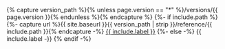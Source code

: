 {% capture version_path %}{% unless page.version == "*" %}/versions/{{ page.version }}{% endunless %}{% endcapture %}
{%- if include.path %}
{%- capture url %}{{ site.baseurl }}{{ version_path | strip }}/reference/{{ include.path }}{% endcapture -%}
<a href="{{ url }}">{{ include.label }}</a>
{%- else -%}
{{ include.label -}}
{% endif -%}
